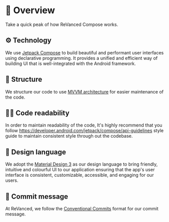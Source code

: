 # 💁 Overview

Take a quick peak of how ReVanced Compose works.

## ⚙️ Technology

We use [Jetpack Compose](https://developer.android.com/jetpack/compose) to 
build beautiful and performant user interfaces using declarative programming. 
It provides a unified and efficient way of building UI that is well-integrated with the Android framework. 

## 📂 Structure

We structure our code to use [MVVM architecture](https://developer.android.com/topic/libraries/architecture/viewmodel) for easier maintenance of the code. 

## 🧑‍💻 Code readability

In order to maintain readability of the code, It's highly recommend that you follow 
https://developer.android.com/jetpack/compose/api-guidelines style guide to maintain
consistent style through out the codebase. 

## 🎨 Design language

We adopt the [Material Design 3](https://m3.material.io) as our design language to 
bring friendly, intuitive and colourful UI to our application ensuring that the 
app's user interface is consistent, customizable, accessible, and engaging for our users. 

## 📃 Commit message

At ReVanced, we follow the [Conventional Commits](https://www.conventionalcommits.org/en/v1.0.0) 
format for our commit message. 

